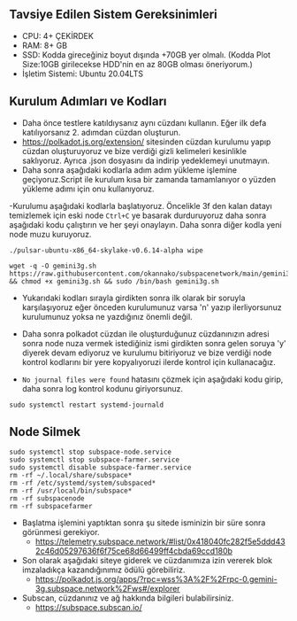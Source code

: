 ## Tavsiye Edilen Sistem Gereksinimleri
- CPU: 4+ ÇEKİRDEK
- RAM: 8+ GB
- SSD: Kodda gireceğiniz boyut dışında +70GB yer olmalı. (Kodda Plot Size:10GB girilecekse HDD'nin en az 80GB olması öneriyorum.)
- İşletim Sistemi: Ubuntu 20.04LTS

## Kurulum Adımları ve Kodları
- Daha önce testlere katıldıysanız aynı cüzdanı kullanın. Eğer ilk defa katılıyorsanız 2. adımdan cüzdan oluşturun.
- https://polkadot.js.org/extension/ sitesinden cüzdan kurulumu yapıp cüzdan oluşturuyoruz ve bize verdiği gizli kelimeleri kesinlikle saklıyoruz. Ayrıca .json dosyasını da indirip yedeklemeyi unutmayın.
- Daha sonra aşağıdaki kodlarla adım adım yükleme işlemine geçiyoruz.Script ile kurulum kısa bir zamanda tamamlanıyor o yüzden yükleme adımı için onu kullanıyoruz.

-Kurulumu aşağıdaki kodlarla başlatıyoruz. Öncelikle 3f den kalan datayı temizlemek için eski node ```Ctrl+C``` ye basarak durduruyoruz daha sonra aşağıdaki kodu çalıştırın ve her şeyi onaylayın. Daha sonra diğer kodla yeni node muzu kuruyoruz.
```
./pulsar-ubuntu-x86_64-skylake-v0.6.14-alpha wipe
```
```
wget -q -O gemini3g.sh https://raw.githubusercontent.com/okannako/subspacenetwork/main/gemini3g.sh && chmod +x gemini3g.sh && sudo /bin/bash gemini3g.sh
```
- Yukarıdaki kodları sırayla girdikten sonra ilk olarak bir soruyla karşılaşıyoruz eğer önceden kurulumunuz varsa 'n' yazıp ilerliyorsunuz kurulumunuz yoksa ne yazdığınız önemli değil.
- Daha sonra polkadot cüzdan ile oluşturduğunuz cüzdanınızın adresi sonra node nuza vermek istediğiniz ismi girdikten sonra gelen soruya 'y' diyerek devam ediyoruz ve kurulumu bitiriyoruz ve bize verdiği node kontrol kodlarını bir yere kopyalıyoruzi ilerde kontrol için kullanacağız.

- ``No journal files were found`` hatasını çözmek için aşağıdaki kodu girip, daha sonra log kontrol kodunu giriyorsunuz. 

```
sudo systemctl restart systemd-journald
```
## Node Silmek

```
sudo systemctl stop subspace-node.service
sudo systemctl stop subspace-farmer.service
sudo systemctl disable subspace-farmer.service
rm -rf ~/.local/share/subspace*
rm -rf /etc/systemd/system/subspaced*
rm -rf /usr/local/bin/subspace*
rm -rf subspacenode
rm -rf subspacefarmer
```


- Başlatma işlemini yaptıktan sonra şu sitede isminizin bir süre sonra görünmesi gerekiyor.
     - https://telemetry.subspace.network/#list/0x418040fc282f5e5ddd432c46d05297636f6f75ce68d66499ff4cbda69ccd180b
- Son olarak aşağıdaki siteye giderek ve cüzdanımıza izin vererek blok imzaladıkça kazandığınımız ödülü görebiliriz.
     - https://polkadot.js.org/apps/?rpc=wss%3A%2F%2Frpc-0.gemini-3g.subspace.network%2Fws#/explorer
- Subscan, cüzdanınız ve ağ hakkında bilgileri bulabilirsiniz.
     - https://subspace.subscan.io/
